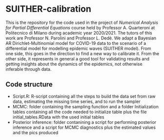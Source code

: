 # SUITHER-calibration

This is the repository for the code used in the project of *Numerical Analysis for Partial Differential Equations* course held by Professor A. Quarteroni at Politecnico di Milano during academic year 2020/2021. The tutors of this work are Professor N. Parolini and Professor L. Dedè.
We adapt a Bayesian AR Dirichlet-Multinomial model for COVID-19 data to the scenario of a differential model for modelling epidemic waves (SUITHER model). From one side, this goes in the direction to find a new way to calibrate it. From the other side, it represents in general a good tool for validating results and getting insights about the dynamics of the epidemics, not otherwise inferable through data.


## Code structure
- Script.R: R-script containing all the steps to build the data set from raw data, estimating the missing time series, and to run the sampler
- MCMC: folder containing the sampling function and a folder Initialization tables containing all the code needed to initialize table plus the file initial_tables.RData with the used initial tables
- Posterior inference: folder contanining a script for performing posterior inference and a script for MCMC diagnostics plus the estimated values and the pics produced

    
    
